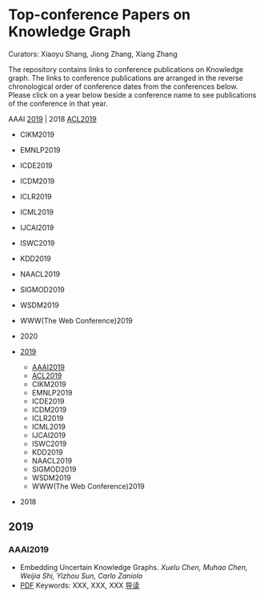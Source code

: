# Top-conference Papers on Knowledge Graph

Curators:   Xiaoyu Shang, Jiong Zhang, Xiang Zhang

The repository contains links to conference publications on Knowledge graph. The links to conference publications are arranged in the reverse chronological order of conference dates from the conferences below. Please click on a year below beside a conference name to see publications of the conference in that year.

AAAI [2019](./conference_publication/aaai2019/README.md) | 2018 
[ACL2019](#ACL2019)
  * CIKM2019
  * EMNLP2019
  * ICDE2019
  * ICDM2019
  * ICLR2019
  * ICML2019
  * IJCAI2019
  * ISWC2019
  * KDD2019
  * NAACL2019
  * SIGMOD2019
  * WSDM2019
  * WWW(The Web Conference)2019

* 2020
* [2019](#2019)
  * [AAAI2019](#AAAI2019)
  * [ACL2019](#ACL2019)
  * CIKM2019
  * EMNLP2019
  * ICDE2019
  * ICDM2019
  * ICLR2019
  * ICML2019
  * IJCAI2019
  * ISWC2019
  * KDD2019
  * NAACL2019
  * SIGMOD2019
  * WSDM2019
  * WWW(The Web Conference)2019
* 2018

## 2019

### AAAI2019

* Embedding Uncertain Knowledge Graphs. *Xuelu Chen, Muhao Chen, Weijia Shi, Yizhou Sun, Carlo Zaniolo*
 * [PDF](http://xxx.com/1.pdf) Keywords: XXX, XXX, XXX [导读](http://xxx.com/ "导读文字")

